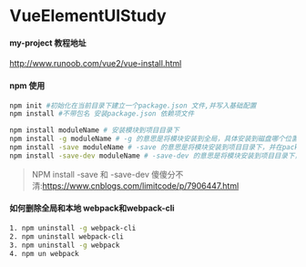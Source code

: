 # VueElementUIStudy

#### my-project 教程地址
http://www.runoob.com/vue2/vue-install.html

#### npm 使用
``` bash
npm init #初始化在当前目录下建立一个package.json 文件,并写入基础配置
npm install #不带包名 安装package.json 依赖项文件

npm install moduleName # 安装模块到项目目录下
npm install -g moduleName # -g 的意思是将模块安装到全局，具体安装到磁盘哪个位置，要看 npm config prefix 的位置。
npm install -save moduleName # -save 的意思是将模块安装到项目目录下，并在package文件的dependencies节点写入依赖。
npm install -save-dev moduleName # -save-dev 的意思是将模块安装到项目目录下，并在package文件的devDependencies节点写入依赖。

```
> NPM install -save 和 -save-dev 傻傻分不清:https://www.cnblogs.com/limitcode/p/7906447.html

#### 如何删除全局和本地 webpack和webpack-cli
``` bash
1. npm uninstall -g webpack-cli
2. npm uninstall webpack-cli
3. npm uninstall -g webpack
4. npm un webpack
```
